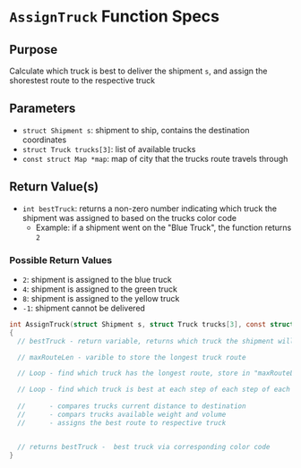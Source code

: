 # `AssignTruck` Function Specs

## Purpose 
Calculate which truck is best to deliver the shipment `s`, and assign the shorestest route to the respective truck

## Parameters
- `struct Shipment s`: shipment to ship, contains the destination coordinates
- `struct Truck trucks[3]`: list of available trucks 
- `const struct Map *map`: map of city that the trucks route travels through

## Return Value(s)
- `int bestTruck`: returns a non-zero number indicating which truck the shipment was assigned to based on the trucks color code
  - Example: if a shipment went on the "Blue Truck", the function returns `2`
### Possible Return Values
  - `2`: shipment is assigned to the blue truck
  - `4`: shipment is assigned to the green truck
  - `8`: shipment is assigned to the yellow truck
  - `-1`: shipment cannot be delivered 


```c
int AssignTruck(struct Shipment s, struct Truck trucks[3], const struct Map *map)
{
  // bestTruck - return variable, returns which truck the shipment will go in  

  // maxRouteLen - varible to store the longest truck route

  // Loop - find which truck has the longest route, store in "maxRouteLen"

  // Loop - find which truck is best at each step of each step of each truck
  
  //      - compares trucks current distance to destination
  //      - compars trucks available weight and volume 
  //      - assigns the best route to respective truck


  // returns bestTruck -  best truck via corresponding color code
}
```

